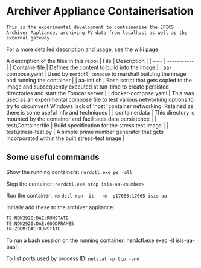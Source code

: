 # Archiver Appliance Containerisation
    This is the experimental development to containerise the EPICS Archiver Appliance, archiving PV data from localhost as well as the external gateway.

For a more detailed description and usage, see the [wiki page](https://github.com/ISISComputingGroup/ibex_developers_manual/wiki/Containerising-the-Archiver-Appliance)

A description of the files in this repo:
| File | Description |
| ---- | ----------- |
| Containerfile | Defines the content to build into the image |
| aa-compose.yaml | Used by `nerdctl compose` to marshall building the image and running the container  |
| aa-init.sh | Bash script that gets copied to the image and subsequently executed at tun-time to create persisted directories and start the Tomcat server |
| docker-compose.yaml | This was used as an experimental compose file to test various networking options to try to circumvent Windows lack of 'host' container networking. Retained as there is some useful info and techniques |
| containerdata  | This directory is mounted by the container and facilitates data persistence  |
| test\Containerfile | Build specification for the stress test image |
| test\stress-test.py | A simple prime number generator that gets incorporated within the built stress-test image |

## Some useful commands
Show the running containers:
`nerdctl.exe ps -all`

Stop the container:
`nerdctl.exe stop isis-aa-<number>`

Run the container:
`nerdctl run -it --rm -p17665:17665 isis-aa`

Initially add these to the archiver appliance:
```
TE:NDW2920:DAE:RUNSTATE
TE:NDW2920:DAE:GOODFRAMES
IN:ZOOM:DAE:RUNSTATE
```

To run a bash session on the running container:
nerdctl.exe exec -it isis-aa-<number> bash

To list ports used by process ID:
`netstat -p tcp -ano`
